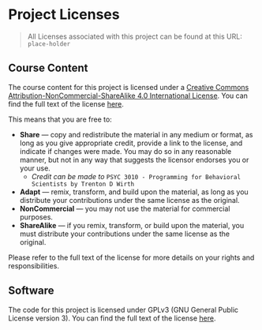 # Project Licenses

> All Licenses associated with this project can be found at this URL: `place-holder`

## Course Content

The course content for this project is licensed under a [Creative Commons Attribution-NonCommercial-ShareAlike 4.0 International License](https://creativecommons.org/licenses/by-nc-sa/4.0/). You can find the full text of the license [here](https://creativecommons.org/licenses/by-nc-sa/4.0/legalcode).

This means that you are free to:

- **Share** — copy and redistribute the material in any medium or format, as long as you give appropriate credit, provide a link to the license, and indicate if changes were made. You may do so in any reasonable manner, but not in any way that suggests the licensor endorses you or your use.
    - *Credit can be made to* `PSYC 3010 - Programming for Behavioral Scientists by Trenton D Wirth`
- **Adapt** — remix, transform, and build upon the material, as long as you distribute your contributions under the same license as the original.
- **NonCommercial** — you may not use the material for commercial purposes.
- **ShareAlike** — if you remix, transform, or build upon the material, you must distribute your contributions under the same license as the original.

Please refer to the full text of the license for more details on your rights and responsibilities.

## Software

The code for this project is licensed under GPLv3 (GNU General Public License version 3). You can find the full text of the license [here](https://www.gnu.org/licenses/gpl-3.0.en.html).